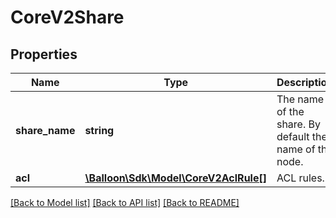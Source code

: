 # CoreV2Share

## Properties
Name | Type | Description | Notes
------------ | ------------- | ------------- | -------------
**share_name** | **string** | The name of the share. By default the name of the node. | [optional] 
**acl** | [**\Balloon\Sdk\Model\CoreV2AclRule[]**](CoreV2AclRule.md) | ACL rules. | [optional] 

[[Back to Model list]](../README.md#documentation-for-models) [[Back to API list]](../README.md#documentation-for-api-endpoints) [[Back to README]](../README.md)


